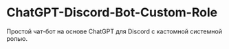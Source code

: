 # ChatGPT-Discord-Bot-Custom-Role
Простой чат-бот на основе ChatGPT для Discord с кастомной системной ролью.
